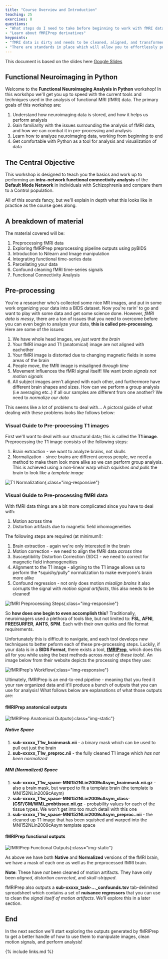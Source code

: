 ```yaml
---
title: "Course Overview and Introduction"
teaching: 25
exercises: 0
questions:
- "What steps do I need to take before beginning to work with fMRI data?"
- "Learn about fMRIPrep derivatives"
keypoints:
- "fMRI data is dirty and needs to be cleaned, aligned, and transformed before being able to use"
- "There are standards in place which will allow you to effortlessly pull the data that you need for analysis"
---
```


This document is based on the slides here [Google Slides](https://docs.google.com/presentation/d/1er6dQcERL-Yeb5-7A29tJnmqgHNaLpTLXM3e-SmpjDg/edit#slide=id.g484812a0c7_6_1)
## Functional Neuroimaging in Python

Welcome to the **Functional Neuroimaging Analysis in Python** workshop! In this workshpo we'll get you up to speed with the current tools and techniques used in the analysis of functional MRI (fMRI) data. The primary goals of this workshop are:

1. Understand how neuroimaging data is stored, and how it helps us perform analysis
2. Gain familiarity with the issues surrounding the analysis of fMRI data, and how we can combat it in pre-processing and analysis
3. Learn how to analyze neuroimaging data, working from beginning to end
4. Get comfortable with Python as a tool for analysis and visualization of data

## The Central Objective

This workshop is designed to teach you the basics and work up to performing an **intra-network functional connectivity analysis** of the **Default Mode Network** in individuals with Schizophrenia and compare them to a Control population.

All of this sounds fancy, but we'll explain in depth what this looks like in practice as the course goes along.

## A breakdown of material

The material covered will be:

1. Preprocessing fMRI data
2. Exploring fMRIPrep preprocessing pipeline outputs using pyBIDS
3. Introduction to Nilearn and Image manipulation
4. Integrating functional time-series data
5. Parcellating your data
6. Confound cleaning fMRI time-series signals
7. Functional Connectivity Analysis

## Pre-processing

You're a researcher who's collected some nice MR images, and put in some work organizing your data into a BIDS dataset. Now you're rarin' to go and want to play with some data and get some science done. However, *fMRI data is messy*, there are a ton of issues that you need to overcome before you can even begin to analyze your data, **this is called pre-processing**. Here are some of the issues:

1. We have whole head images, *we just want the brain*
2. Your fMRI image and T1 (anatomical) image are not aligned with eachother
3. Your fMRI image is distorted due to changing magnetic fields in some areas of the brain
4. People move, the fMRI image is misaligned *through time*
5. Movement influences the fMRI signal itself! We want *brain signals not motion signals*
6. All subject images aren't aligned with each other, and furthermore have different brain shapes and sizes. How can we perform a group analysis (i.e averaging etc..) if all our samples are different from one another? We need to *normalize our data*

This seems like a lot of problems to deal with... A pictoral guide of what dealing with these problems looks like follows below:

### Visual Guide to Pre-processing T1 images

First we'll want to deal with our structural data; this is called the **T1 image**. Preprocessing the T1 image consists of the following steps:

1. Brain extraction - we want to analyze brains, not skulls
2. Normalization - since brains are different across people, we need a method to make them look more alike so we can perform group analysis. This is achieved using a non-linear warp which *squishes and pulls* the brain to look like a *template image*

![T1 Normalization](../fig/animated_t1_mni.gif){:class="img-responsive"}

### Visual Guide to Pre-processing fMRI data

With fMRI data things are a bit more complicated since you have to deal with:

1. Motion across time
2. Distortion artifacts due to magnetic field inhomogeneities 

The following steps are required (at minimum!):

1. Brain extraction - again we're only interested in the brain
2. Motion correction - we need to align the fMRI data *across time*
3. Susceptibility Distortion Correction (SDC) - we need to correct for magnetic field inhomogeneities
4. Alignment to the T1 image - aligning to the T1 image allows us to perform the *squishy/pully" normalization to make everyone's brain more alike
5. Confound regression - not only does motion *misalign brains* it also corrupts the signal with *motion signal artifacts*, this also needs to be cleaned!


![fMRI Preprocessing Steps](../fig/animated_fmri_preproc.gif){:class="img-responsive"}

So **how does one begin to even accomplish this**? Traditionally, neuroimagers used a plethora of tools like, but not limited to: **FSL**, **AFNI**, **FREESURFER**, **ANTS**, **SPM**. Each with their own quirks and file format requirements.

Unfortunately this is difficult to navigate, and each tool develops new techniques to better peform each of these pre-processing steps. Luckily, if your data is in a **BIDS Format**, there exists a tool, [**fMRIPrep**](https://fmriprep.org), which does this all for you while using the best methods across *most of these tools*!. An image below from their website depicts the processing steps they use:


![fMRIPrep's Workflow](https://github.com/oesteban/fmriprep/raw/38a63e9504ab67812b63813c5fe9af882109408e/docs/_static/fmriprep-workflow-all.png){:class="img-responsive"}


Ultimately, fMRIPrep is an end-to-end pipeline - meaning that you feed it your raw organized data and it'll produce a bunch of outputs that you can use for analysis! What follows below are explanations of what those outputs are:

#### fMRIPrep anatomical outputs

![fMRIPrep Anatomical Outputs](../fig/fmriprep_anat_out.png){:class="img-static"}

##### Native Space
1. **sub-xxxxx_T1w_brainmask.nii** - a binary mask which can be used to pull out just the brain
2. **sub-xxxxx_T1w_preproc.nii** - the fully cleaned T1 image which *has not been normalized*

##### MNI (Normalized) Space
1. **sub-xxxxx_T1w_space-MNI152NLin2009cAsym_brainmask.nii.gz** - also a brain mask, but warped to fit a template brain (the template is MNI152NLin2009cAsym)
2. **sub-xxxxx_T1w_space-MNI152NLin2009cAsym_class-(CSF/GM/WM)_probtissue.nii.gz** - probability values for each of the tissue types. We won't get into too much detail with this one
3. **sub-xxxxx_T1w_space-MNI152NLin2009cAsym_preproc..nii** - the cleaned up T1 image that has been squished and warped into the MNI152NLin2009cAsym template space

#### fMRIPrep functional outputs


![fMRIPrep Functional Outputs](../fig/fmriprep_func_out.png){:class="img-static"}

As above we have both **Native** and **Normalized** versions of the fMRI brain, we have a mask of each one as well as the preprocessed fMRI brain. 

**Note**: These have *not* been cleaned of motion artifacts. They have only been *aligned*, *distortion corrected*, and *skull-stripped*.

fMRIPrep also outputs a **sub-xxxxx_task-..._confounds.tsv** tab-delimited spreadsheet which contains a set of **nuisance regressors** that you can use to clean the *signal itself of motion artifacts*. We'll explore this in a later section.

## End

In the next section we'll start exploring the outputs generated by fMRIPrep to get a better handle of how to use them to manipulate images, clean motion signals, and perform analysis!

{% include links.md %}
